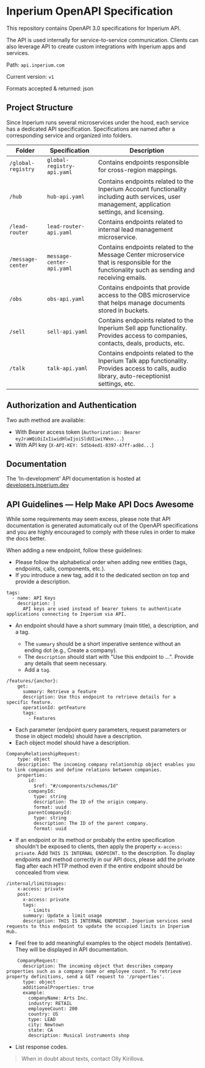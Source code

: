 # Inperium OpenAPI Specification

This repository contains OpenAPI 3.0 specifications for Inperium API.

The API is used internally for service-to-service communication. Clients can also leverage API to create custom integrations with Inperium apps and services.


Path: `api.inperium.com`

Current version: `v1`

Formats accepted & returned: json


## Project Structure

Since Inperium runs several microservices under the hood, each service has a dedicated API specification. Specifications are named after a corresponding service and organized into folders.

| Folder            |           Specification   |                                    Description |
|-------------------|---------------------------|------------------------------------------------|
| `/global-registry`| `global-registry-api.yaml`| Contains endpoints responsible for cross-region mappings. |
| `/hub`            | `hub-api.yaml`            | Contains endpoints related to the Inperium Account functionality including auth services, user management, application settings, and licensing. |
| `/lead-router`    | `lead-router-api.yaml`    | Contains endpoints related to internal lead management microservice. |
| `/message-center` | `message-center-api.yaml` | Contains endpoints related to the Message Center microservice that is responsible for the functionality such as sending and receiving emails. |
| `/obs`            | `obs-api.yaml`            | Contains endpoints that provide access to the OBS microservice that helps manage documents stored in buckets. |
| `/sell`           | `sell-api.yaml`           | Contains endpoints related to the Inperium Sell app functionality. Provides access to companies, contacts, deals, products, etc. |
| `/talk`           | `talk-api.yaml`           | Contains endpoints related to the Inperium Talk app functionality. Provides access to calls, audio library, auto-receptionist settings, etc. |


## Authorization and Authentication

Two auth method are available:
* With Bearer access token (`Authorization: Bearer eyJraWQiOiIxIiwidHlwIjoiSldUIiwiYWxn...`)
* With API key (`X-API-KEY: 5d5b4ed1-8397-47ff-ad8d...`)

## Documentation

The 'In-development' API documentation is hosted at [developers.inperium.dev](https://developers.inperium.dev)

## API Guidelines — Help Make API Docs Awesome

While some requirements may seem excess, please note that API documentation is generated automatically out of the OpenAPI specifications and you are highly encouraged to comply with these rules in order to make the docs better.

When adding a new endpoint, follow these guidelines:

* Please follow the alphabetical order when adding new entities (tags, endpoints, calls, components, etc.).
* If you introduce a new tag, add it to the dedicated section on top and provide a description.

```
tags:
  - name: API Keys
    description: |
      API keys are used instead of bearer tokens to authenticate applications connecting to Inperium via API.
```

* An endpoint should have a short summary (main title), a description, and a tag.

    * The `summary` should be a short imperative sentence without an ending dot (e.g., Create a company).
    * The `description` should start with "Use this endpoint to ...". Provide any details that seem necessary.
    * Add a `tag`.

```
/features/{anchor}:
    get:
      summary: Retrieve a feature
      description: Use this endpoint to retrieve details for a specific feature.
      operationId: getFeature
      tags:
        - Features
```
* Each parameter (endpoint query parameters, request parameters or those in object models) should have a description.
* Each object model should have a description.

```
CompanyRelationshipRequest:
    type: object
    description: The incoming company relationship object enables you to link companies and define relations between companies.
    properties:
        id:
          $ref: "#/components/schemas/Id"
        companyId:
          type: string
          description: The ID of the origin company.
          format: uuid
        parentCompanyId:
          type: string
          description: The ID of the parent company.
          format: uuid
```
* If an endpoint or its method or probably the entire specification shouldn't be exposed to clients, then apply the property `x-access: private`. Add `THIS IS INTERNAL ENDPOINT.` to the description. To display endpoints and method correctly in our API docs, please add the private flag after each HTTP method even if the entire endpoint should be concealed from view.

```
/internal/limitUsages:
    x-access: private
    post:
      x-access: private
      tags:
        - Limits
      summary: Update a limit usage
      description: THIS IS INTERNAL ENDPOINT. Inperium services send requests to this endpoint to update the occupied limits in Inperium Hub.
```

* Feel free to add meaningful examples to the object models (tentative). They will be displayed in API documentation.

```
    CompanyRequest:
      description: The incoming object that describes company properties such as a company name or employee count. To retrieve property definitions, send a GET request to '/properties'.
      type: object
      additionalProperties: true
      example:
        companyName: Arts Inc.
        industry: RETAIL
        employeeCount: 200
        country: US
        type: LEAD
        city: Newtown
        state: CA
        description: Musical instruments shop
```
* List response codes.

> When in doubt about texts, contact Olly Kirillova.
